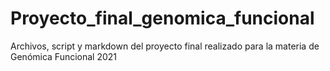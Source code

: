 # Proyecto_final_genomica_funcional
Archivos, script y markdown del proyecto final realizado para la materia de Genómica Funcional 2021
